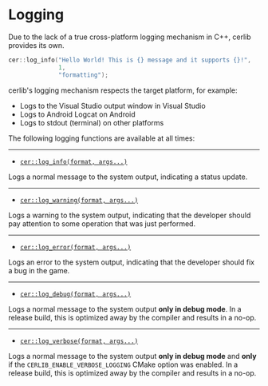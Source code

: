 # Logging

Due to the lack of a true cross-platform logging mechanism in C++, cerlib provides its own.

```cpp title="Example"
cer::log_info("Hello World! This is {} message and it supports {}!",
              1,
              "formatting");
```

cerlib's logging mechanism respects the target platform, for example:

* Logs to the Visual Studio output window in Visual Studio
* Logs to Android Logcat on Android
* Logs to stdout (terminal) on other platforms

The following logging functions are available at all times:

---

* [`cer::log_info(format, args...)`](../api/Misc/index.md#log_error)

Logs a normal message to the system output, indicating a status update.

---

* [`cer::log_warning(format, args...)`](../api/Misc/index.md#log_error)

Logs a warning to the system output, indicating that the developer
should pay attention to some operation that was just performed.

---

* [`cer::log_error(format, args...)`](../api/Misc/index.md#log_error)

Logs an error to the system output, indicating that the developer
should fix a bug in the game.

---

* [`cer::log_debug(format, args...)`](../api/Misc/index.md#log_debug)

Logs a normal message to the system output **only in debug mode**.
In a release build, this is optimized away by the compiler and results in a no-op.

---

* [`cer::log_verbose(format, args...)`](../api/Misc/index.md#log_debug)

Logs a normal message to the system output **only in debug mode** and
**only** if the `CERLIB_ENABLE_VERBOSE_LOGGING` CMake option was enabled.
In a release build, this is optimized away by the compiler and results in a no-op.



